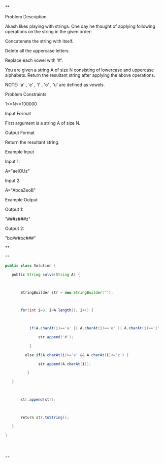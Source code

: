 **

Problem Description

Akash likes playing with strings. One day he thought of applying following operations on the string in the given order:

Concatenate the string with itself.

Delete all the uppercase letters.

Replace each vowel with '#'.

You are given a string A of size N consisting of lowercase and uppercase alphabets. Return the resultant string after applying the above operations.

NOTE: 'a' , 'e' , 'i' , 'o' , 'u' are defined as vowels.

  
  
Problem Constraints

1<=N<=100000

  
  
Input Format

First argument is a string A of size N.

  
  
Output Format

Return the resultant string.

  
  
Example Input

Input 1:

A="aeiOUz"

Input 2:

A="AbcaZeoB"

  
  
Example Output

Output 1:

"###z###z"

Output 2:

"bc###bc###"

**

```java
**

public class Solution {

   public String solve(String A) {

  

       StringBuilder str = new StringBuilder("");

  

       for(int i=0; i<A.length(); i++) {

  

           if(A.charAt(i)=='a' || A.charAt(i)=='e' || A.charAt(i)=='i' || A.charAt(i)=='o' || A.charAt(i)=='u') {

               str.append('#');

           }

         else if(A.charAt(i)>='a' && A.charAt(i)<='z') {

               str.append(A.charAt(i));

          }       

   }

  

       str.append(str);

  

       return str.toString();

   }

}

  


**
```